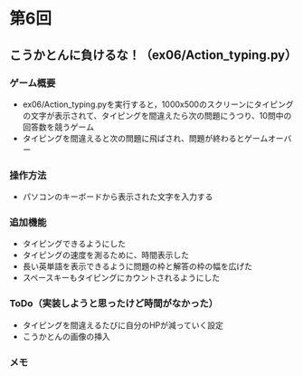 # 第6回
## こうかとんに負けるな！（ex06/Action_typing.py）
### ゲーム概要
- ex06/Action_typing.pyを実行すると，1000x500のスクリーンにタイピングの文字が表示されて、タイピングを間違えたら次の問題にうつり、10問中の回答数を競うゲーム
- タイピングを間違えると次の問題に飛ばされ、問題が終わるとゲームオーバー
### 操作方法
- パソコンのキーボードから表示された文字を入力する
### 追加機能
- タイピングできるようにした
- タイピングの速度を測るために、時間表示した
- 長い英単語を表示できるように問題の枠と解答の枠の幅を広げた
- スペースキーもタイピングにカウントされるようにした
### ToDo（実装しようと思ったけど時間がなかった）
- タイピングを間違えるたびに自分のHPが減っていく設定
- こうかとんの画像の挿入
### メモ